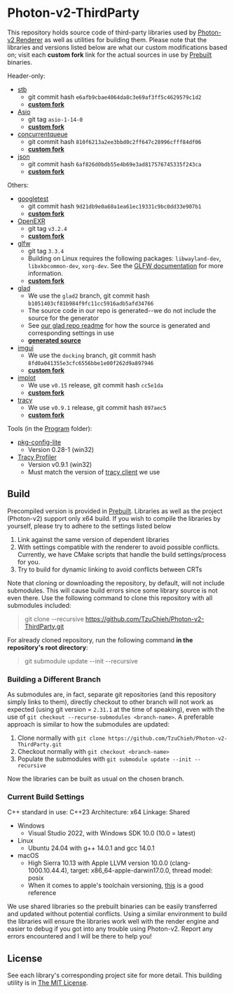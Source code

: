 # Photon-v2-ThirdParty

This repository holds source code of third-party libraries used by [Photon-v2 Renderer](https://github.com/TzuChieh/Photon-v2) as well as utilities for building them. Please note that the libraries and versions listed below are what our custom modifications based on; visit each __custom fork__ link for the actual sources in use by [Prebuilt](./Prebuilt/) binaries.

Header-only:

* [stb](https://github.com/nothings/stb)
  * git commit hash `e6afb9cbae4064da8c3e69af3ff5c4629579c1d2`
  * [__custom fork__](https://github.com/TzuChieh/stb/tree/photon)
* [Asio](https://github.com/chriskohlhoff/asio)
  * git tag `asio-1-14-0`
  * [__custom fork__](https://github.com/TzuChieh/asio/tree/photon)
* [concurrentqueue](https://github.com/cameron314/concurrentqueue)
  * git commit hash `810f6213a2ee3bbd0c2ff647c28996cfff84df06`
  * [__custom fork__](https://github.com/TzuChieh/concurrentqueue/tree/photon)
* [json](https://github.com/nlohmann/json)
  * git commit hash `6af826d0bdb55e4b69e3ad817576745335f243ca`
  * [__custom fork__](https://github.com/TzuChieh/json/tree/photon)

Others:

* [googletest](https://github.com/google/googletest)
  * git commit hash `9d21db9e0a60a1ea61ec19331c9bc0dd33e907b1`
  * [__custom fork__](https://github.com/TzuChieh/googletest/tree/photon)
* [OpenEXR](https://github.com/openexr/openexr)
  * git tag `v3.2.4`
  * [__custom fork__](https://github.com/TzuChieh/openexr/tree/photon)
* [glfw](https://github.com/glfw/glfw)
  * git tag `3.3.4`
  * Building on Linux requires the following packages: `libwayland-dev`, `libxkbcommon-dev`, `xorg-dev`. See the [GLFW documentation](https://www.glfw.org/docs/latest/compile.html) for more information.
  * [__custom fork__](https://github.com/TzuChieh/glfw/tree/photon)
* [glad](https://github.com/Dav1dde/glad)
  * We use the `glad2` branch, git commit hash `b1051403cf81b984f9fc11cc5916adb5afd34766`
  * The source code in our repo is generated--we do not include the source for the generator
  * See [our glad repo readme](https://github.com/TzuChieh/glad/tree/photon) for how the source is generated and corresponding settings in use
  * [__generated source__](https://github.com/TzuChieh/glad/tree/photon)
* [imgui](https://github.com/ocornut/imgui)
  * We use the `docking` branch, git commit hash `8fd0a041355e3cfc6556bbe1e00f262d9a897946`
  * [__custom fork__](https://github.com/TzuChieh/imgui/tree/photon)
* [implot](https://github.com/epezent/implot)
  * We use `v0.15` release, git commit hash `cc5e1da`
  * [__custom fork__](https://github.com/TzuChieh/implot/tree/photon)
* [tracy](https://github.com/wolfpld/tracy)
  * We use `v0.9.1` release, git commit hash `897aec5`
  * [__custom fork__](https://github.com/TzuChieh/tracy/tree/photon)

Tools (in the [Program](./Program) folder):

* [pkg-config-lite](https://sourceforge.net/projects/pkgconfiglite/)
  * Version 0.28-1 (win32)
* [Tracy Profiler](https://github.com/wolfpld/tracy/releases/tag/v0.9.1)
  * Version v0.9.1 (win32)
  * Must match the version of [tracy client](./tracy) we use

## Build

Precompiled version is provided in [Prebuilt](./Prebuilt). Libraries as well as the project (Photon-v2) support only x64 build. If you wish to compile the libraries by yourself, please try to adhere to the settings listed below

1. Link against the same version of dependent libraries
2. With settings compatible with the renderer to avoid possible conflicts. Currently, we have CMake scripts that handle the build settings/process for you.
3. Try to build for dynamic linking to avoid conflicts between CRTs

Note that cloning or downloading the repository, by default, will not include submodules. This will cause build errors since some library source is not even there. Use the following command to clone this repository with all submodules included:

> git clone --recursive https://github.com/TzuChieh/Photon-v2-ThirdParty.git

For already cloned repository, run the following command **in the repository's root directory**:

> git submodule update --init --recursive

### Building a Different Branch

As submodules are, in fact, separate git repositories (and this repository simply links to them), directly checkout to other branch will not work as expected (using git version = `2.31.1` at the time of speaking), even with the use of `git checkout --recurse-submodules <branch-name>`. A preferable approach is similar to how the submodules are updated:

1. Clone normally with `git clone https://github.com/TzuChieh/Photon-v2-ThirdParty.git`
2. Checkout normally with `git checkout <branch-name>`
3. Populate the submodules with `git submodule update --init --recursive`

Now the libraries can be built as usual on the chosen branch.

### Current Build Settings

C++ standard in use: C++23
Architecture: x64
Linkage: Shared

* Windows
  * Visual Studio 2022, with Windows SDK 10.0 (10.0 = latest)
* Linux
  * Ubuntu 24.04 with g++ 14.0.1 and gcc 14.0.1
* macOS
  * High Sierra 10.13 with Apple LLVM version 10.0.0 (clang-1000.10.44.4), target: x86_64-apple-darwin17.0.0, thread model: posix
  * When it comes to apple's toolchain versioning, [this](https://gist.github.com/yamaya/2924292) is a good reference

We use shared libraries so the prebuilt binaries can be easily transferred and updated without potential conflicts. Using a similar environment to build the libraries will ensure the libraries work well with the render engine and easier to debug if you got into any trouble using Photon-v2. Report any errors encountered and I will be there to help you!

## License

See each library's corresponding project site for more detail. This building utility is in [The MIT License](LICENSE).
